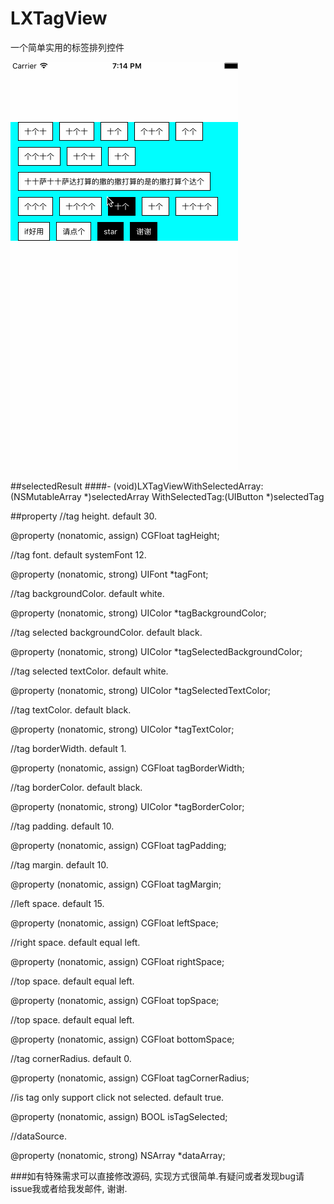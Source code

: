 # LXTagView
一个简单实用的标签排列控件

![image](https://github.com/liuxu0718/LXTagView/blob/master/LXTagView.gif)


##selectedResult
####- (void)LXTagViewWithSelectedArray:(NSMutableArray *)selectedArray WithSelectedTag:(UIButton *)selectedTag

##property
//tag height. default 30.

@property (nonatomic, assign) CGFloat tagHeight;

//tag font. default systemFont 12.

@property (nonatomic, strong) UIFont *tagFont;

//tag backgroundColor. default white.

@property (nonatomic, strong) UIColor *tagBackgroundColor;

//tag selected backgroundColor. default black.

@property (nonatomic, strong) UIColor *tagSelectedBackgroundColor;

//tag selected textColor. default white.

@property (nonatomic, strong) UIColor *tagSelectedTextColor;

//tag textColor. default black.

@property (nonatomic, strong) UIColor *tagTextColor;

//tag borderWidth. default 1.

@property (nonatomic, assign) CGFloat tagBorderWidth;

//tag borderColor. default black.

@property (nonatomic, strong) UIColor *tagBorderColor;

//tag padding. default 10.

@property (nonatomic, assign) CGFloat tagPadding;

//tag margin. default 10.

@property (nonatomic, assign) CGFloat tagMargin;

//left space. default 15.

@property (nonatomic, assign) CGFloat leftSpace;

//right space. default equal left.

@property (nonatomic, assign) CGFloat rightSpace;

//top space. default equal left.

@property (nonatomic, assign) CGFloat topSpace;

//top space. default equal left.

@property (nonatomic, assign) CGFloat bottomSpace;

//tag cornerRadius. default 0.

@property (nonatomic, assign) CGFloat tagCornerRadius;

//is tag only support click not selected. default true.

@property (nonatomic, assign) BOOL isTagSelected;

//dataSource.

@property (nonatomic, strong) NSArray *dataArray;

###如有特殊需求可以直接修改源码, 实现方式很简单.有疑问或者发现bug请issue我或者给我发邮件, 谢谢.